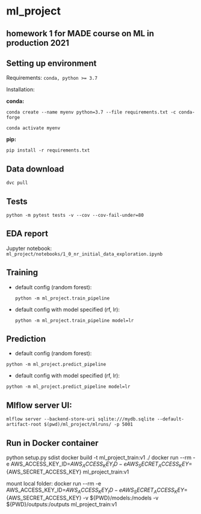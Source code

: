 # ml_project

## homework 1 for MADE course on ML in production 2021

## Setting up environment

Requirements: `conda, python >= 3.7`

Installation:

**conda:**

`conda create --name myenv python=3.7 --file requirements.txt -c conda-forge`

`conda activate myenv`

**pip:**

`pip install -r requirements.txt`

## Data download

`dvc pull`

## Tests

`python -m pytest tests -v --cov --cov-fail-under=80`

## EDA report

Jupyter notebook:
`ml_project/notebooks/1_0_nr_initial_data_exploration.ipynb`

## Training

* default config (random forest):

  `python -m ml_project.train_pipeline`
* default config with model specified (rf, lr):

  `python -m ml_project.train_pipeline model=lr`

## Prediction

* default config (random forest):

`python -m ml_project.predict_pipeline`

* default config with model specified (rf, lr):

`python -m ml_project.predict_pipeline model=lr`

## Mlflow server UI:

`mlflow server --backend-store-uri sqlite:///mydb.sqlite --default-artifact-root $(pwd)/ml_project/mlruns/ -p 5001`


## Run in Docker container
python setup.py sdist
docker build -t ml_project_train:v1 ./
docker run --rm -e AWS_ACCESS_KEY_ID=${AWS_ACCESS_KEY_ID} -e AWS_SECRET_ACCESS_KEY=${AWS_SECRET_ACCESS_KEY} ml_project_train:v1

mount local folder:
docker run --rm -e AWS_ACCESS_KEY_ID=${AWS_ACCESS_KEY_ID} -e AWS_SECRET_ACCESS_KEY=${AWS_SECRET_ACCESS_KEY} -v ${PWD}/models:/models -v ${PWD}/outputs:/outputs ml_project_train:v1